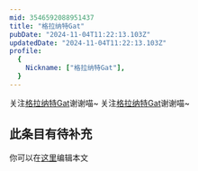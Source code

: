 ```yaml
---
mid: 3546592088951437
title: "格拉纳特Gat"
pubDate: "2024-11-04T11:22:13.103Z"
updatedDate: "2024-11-04T11:22:13.103Z"
profile:
  {
    Nickname: ["格拉纳特Gat"],
  }
---
```


关注[格拉纳特Gat](https://space.bilibili.com/3546592088951437)谢谢喵~ 关注[格拉纳特Gat](https://space.bilibili.com/3546592088951437)谢谢喵~

## 此条目有待补充
你可以在[这里](https://github.com/Yuhanawa/VTuber.ICU/edit/master/src/content/v/格拉纳特Gat/index.md)编辑本文
